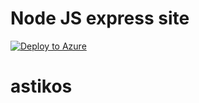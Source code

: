 # Node JS express site 
[![Deploy to Azure](http://azuredeploy.net/deploybutton.png)](https://azuredeploy.net/)
# astikos